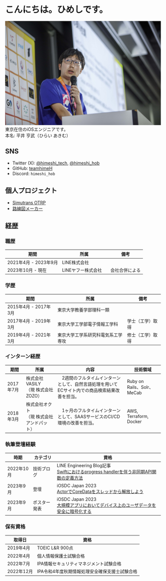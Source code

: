 # こんにちは。ひめしです。
![顔写真](iOSDC2023_picture.jpg "顔写真")
東京在住のiOSエンジニアです。  
本名: 平井 亨武（ひらい あきむ）

## SNS
- Twitter (X): [@himeshi_tech](https://twitter.com/himeshi_tech), [@himeshi_hob](https://twitter.com/himeshi_hob)
- GitHub: [teamhimeH](https://github.com/teamhimeh)
- Discord: `himeshi_hob`

## 個人プロジェクト
- [Simutrans OTRP](https://github.com/teamhimeh/simutrans/wiki/OTRP-Home)
- [路線図メーカー](https://wikiwiki.jp/routemapmake/)

## 経歴
### 職歴
期間 | 所属 | 備考
---- | ---- | ----
2021年4月 - 2023年9月 | LINE株式会社　|
2023年10月 - 現在 | LINEヤフー株式会社　| 会社合併による

### 学歴
| 期間 | 所属 | 備考 |
| ---- | ---- | ---- |
| 2015年4月 - 2017年3月 | 東京大学教養学部理科一類 ||
| 2017年4月 - 2019年3月 | 東京大学工学部電子情報工学科 | 学士（工学）取得 |
| 2019年4月 - 2021年3月 | 東京大学工学系研究科電気系工学専攻 | 修士（工学）取得 |

### インターン経歴
期間 | 所属 | 内容 | 技術領域
---- | ---- | ---- | ----
2017年7月 | 株式会社VASILY<br/>（現 株式会社ZOZO） |　2週間のフルタイムインターンとして、自然言語処理を用いてECサイト内での商品検索結果改善を担当。 | Ruby on Rails、Solr、MeCab
2018年3月 | 株式会社オクト<br/>（現 株式会社アンドパット） |　1ヶ月のフルタイムインターンとして、SAASサービスのCI/CD環境の改善を担当。 | AWS, Terraform, Docker

### 執筆登壇経験
時期 | カテゴリ | 資格 
---- | ---- | ----
2022年10月 | 技術ブログ | LINE Engineering Blog記事<br/>[Swiftにおけるprogress handlerを伴う非同期API関数の定義方法](https://engineering.linecorp.com/ja/blog/swift-asynchronous-function-api-with-a-progress-handler)
2023年9月 | 登壇 | iOSDC Japan 2023<br/>[ActorでCoreDataをスレッドから解放しよう](https://fortee.jp/iosdc-japan-2023/proposal/240c16ac-498a-4d17-a43a-f34f0fdbe041)
2023年9月 | ポスター発表 | iOSDC Japan 2023<br/>[大規模アプリにおいてデバイス上のユーザデータを安全に暗号化する](https://fortee.jp/iosdc-japan-2023/proposal/2efea065-73fe-4c1c-a4ca-2bcaad26ab3e)

### 保有資格
取得日 | 資格 
---- | ----
2019年4月 | TOEIC L&R 900点
2022年4月 | 個人情報保護士試験合格
2022年7月 | IPA情報セキュリティマネジメント試験合格
2022年12月 | IPA令和4年度秋期情報処理安全確保支援士試験合格